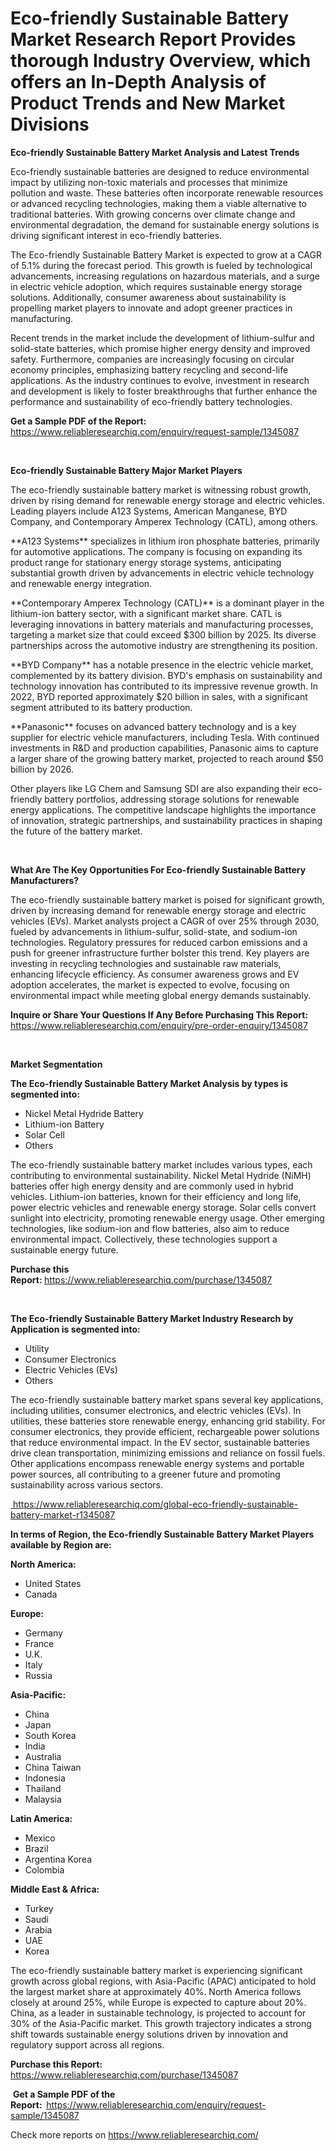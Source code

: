 <p><h1>Eco-friendly Sustainable Battery Market Research Report Provides thorough Industry Overview, which offers an In-Depth Analysis of Product Trends and New Market Divisions</h1></p><p><strong>Eco-friendly Sustainable Battery Market Analysis and Latest Trends</strong></p>
<p><p>Eco-friendly sustainable batteries are designed to reduce environmental impact by utilizing non-toxic materials and processes that minimize pollution and waste. These batteries often incorporate renewable resources or advanced recycling technologies, making them a viable alternative to traditional batteries. With growing concerns over climate change and environmental degradation, the demand for sustainable energy solutions is driving significant interest in eco-friendly batteries.</p><p>The Eco-friendly Sustainable Battery Market is expected to grow at a CAGR of 5.1% during the forecast period. This growth is fueled by technological advancements, increasing regulations on hazardous materials, and a surge in electric vehicle adoption, which requires sustainable energy storage solutions. Additionally, consumer awareness about sustainability is propelling market players to innovate and adopt greener practices in manufacturing.</p><p>Recent trends in the market include the development of lithium-sulfur and solid-state batteries, which promise higher energy density and improved safety. Furthermore, companies are increasingly focusing on circular economy principles, emphasizing battery recycling and second-life applications. As the industry continues to evolve, investment in research and development is likely to foster breakthroughs that further enhance the performance and sustainability of eco-friendly battery technologies.</p></p>
<p><strong>Get a Sample PDF of the Report:&nbsp;</strong> <a href="https://www.reliableresearchiq.com/enquiry/request-sample/1345087?utm_campaign=1842&utm_medium=2&utm_source=Github&utm_content=ia&utm_term=14022025&utm_id=eco-friendly-sustainable-battery">https://www.reliableresearchiq.com/enquiry/request-sample/1345087</a></p>
<p>&nbsp;</p>
<p><strong>Eco-friendly Sustainable Battery Major Market Players</strong></p>
<p><p>The eco-friendly sustainable battery market is witnessing robust growth, driven by rising demand for renewable energy storage and electric vehicles. Leading players include A123 Systems, American Manganese, BYD Company, and Contemporary Amperex Technology (CATL), among others.</p><p>**A123 Systems** specializes in lithium iron phosphate batteries, primarily for automotive applications. The company is focusing on expanding its product range for stationary energy storage systems, anticipating substantial growth driven by advancements in electric vehicle technology and renewable energy integration.</p><p>**Contemporary Amperex Technology (CATL)** is a dominant player in the lithium-ion battery sector, with a significant market share. CATL is leveraging innovations in battery materials and manufacturing processes, targeting a market size that could exceed $300 billion by 2025. Its diverse partnerships across the automotive industry are strengthening its position.</p><p>**BYD Company** has a notable presence in the electric vehicle market, complemented by its battery division. BYD's emphasis on sustainability and technology innovation has contributed to its impressive revenue growth. In 2022, BYD reported approximately $20 billion in sales, with a significant segment attributed to its battery production.</p><p>**Panasonic** focuses on advanced battery technology and is a key supplier for electric vehicle manufacturers, including Tesla. With continued investments in R&D and production capabilities, Panasonic aims to capture a larger share of the growing battery market, projected to reach around $50 billion by 2026.</p><p>Other players like LG Chem and Samsung SDI are also expanding their eco-friendly battery portfolios, addressing storage solutions for renewable energy applications. The competitive landscape highlights the importance of innovation, strategic partnerships, and sustainability practices in shaping the future of the battery market.</p></p>
<p>&nbsp;</p>
<p><strong>What Are The Key Opportunities For Eco-friendly Sustainable Battery Manufacturers?</strong></p>
<p><p>The eco-friendly sustainable battery market is poised for significant growth, driven by increasing demand for renewable energy storage and electric vehicles (EVs). Market analysts project a CAGR of over 25% through 2030, fueled by advancements in lithium-sulfur, solid-state, and sodium-ion technologies. Regulatory pressures for reduced carbon emissions and a push for greener infrastructure further bolster this trend. Key players are investing in recycling technologies and sustainable raw materials, enhancing lifecycle efficiency. As consumer awareness grows and EV adoption accelerates, the market is expected to evolve, focusing on environmental impact while meeting global energy demands sustainably.</p></p>
<p><strong>Inquire or Share Your Questions If Any Before Purchasing This Report:</strong> <a href="https://www.reliableresearchiq.com/enquiry/pre-order-enquiry/1345087?utm_campaign=1842&utm_medium=2&utm_source=Github&utm_content=ia&utm_term=14022025&utm_id=eco-friendly-sustainable-battery">https://www.reliableresearchiq.com/enquiry/pre-order-enquiry/1345087</a></p>
<p>&nbsp;</p>
<p><strong>Market Segmentation</strong></p>
<p><strong>The Eco-friendly Sustainable Battery Market Analysis by types is segmented into:</strong></p>
<p><ul><li>Nickel Metal Hydride Battery</li><li>Lithium-ion Battery</li><li>Solar Cell</li><li>Others</li></ul></p>
<p><p>The eco-friendly sustainable battery market includes various types, each contributing to environmental sustainability. Nickel Metal Hydride (NiMH) batteries offer high energy density and are commonly used in hybrid vehicles. Lithium-ion batteries, known for their efficiency and long life, power electric vehicles and renewable energy storage. Solar cells convert sunlight into electricity, promoting renewable energy usage. Other emerging technologies, like sodium-ion and flow batteries, also aim to reduce environmental impact. Collectively, these technologies support a sustainable energy future.</p></p>
<p><strong>Purchase this Report:&nbsp;</strong><a href="https://www.reliableresearchiq.com/purchase/1345087?utm_campaign=1842&utm_medium=2&utm_source=Github&utm_content=ia&utm_term=14022025&utm_id=eco-friendly-sustainable-battery">https://www.reliableresearchiq.com/purchase/1345087</a></p>
<p>&nbsp;</p>
<p><strong>The Eco-friendly Sustainable Battery Market Industry Research by Application is segmented into:</strong></p>
<p><ul><li>Utility</li><li>Consumer Electronics</li><li>Electric Vehicles (EVs)</li><li>Others</li></ul></p>
<p><p>The eco-friendly sustainable battery market spans several key applications, including utilities, consumer electronics, and electric vehicles (EVs). In utilities, these batteries store renewable energy, enhancing grid stability. For consumer electronics, they provide efficient, rechargeable power solutions that reduce environmental impact. In the EV sector, sustainable batteries drive clean transportation, minimizing emissions and reliance on fossil fuels. Other applications encompass renewable energy systems and portable power sources, all contributing to a greener future and promoting sustainability across various sectors.</p></p>
<p><a href="https://www.reliableresearchiq.com/global-eco-friendly-sustainable-battery-market-r1345087?utm_campaign=1842&utm_medium=2&utm_source=Github&utm_content=ia&utm_term=14022025&utm_id=eco-friendly-sustainable-battery">&nbsp;https://www.reliableresearchiq.com/global-eco-friendly-sustainable-battery-market-r1345087</a></p>
<p><strong>In terms of Region, the Eco-friendly Sustainable Battery Market Players available by Region are:</strong></p>
<p>
    <p> <strong> North America: </strong>
        <ul>
            <li>United States</li>
            <li>Canada</li>
        </ul>
        </p> 
    <p> <strong> Europe: </strong>
        <ul>
            <li>Germany</li>
            <li>France</li>
            <li>U.K.</li>
            <li>Italy</li>
            <li>Russia</li>
        </ul>
        </p> 
    <p> <strong> Asia-Pacific: </strong>
        <ul>
            <li>China</li>
            <li>Japan</li>
            <li>South Korea</li>
            <li>India</li>
            <li>Australia</li>
            <li>China Taiwan</li>
            <li>Indonesia</li>
            <li>Thailand</li>
            <li>Malaysia</li>
        </ul>
        </p> 
    <p> <strong> Latin America: </strong>
        <ul>
            <li>Mexico</li>
            <li>Brazil</li>
            <li>Argentina Korea</li>
            <li>Colombia</li>
        </ul>
        </p> 
    <p> <strong> Middle East & Africa: </strong>
        <ul>
            <li>Turkey</li>
            <li>Saudi</li>
            <li>Arabia</li>
            <li>UAE</li>
            <li>Korea</li>
        </ul>
    </p>
    </p>
<p><p>The eco-friendly sustainable battery market is experiencing significant growth across global regions, with Asia-Pacific (APAC) anticipated to hold the largest market share at approximately 40%. North America follows closely at around 25%, while Europe is expected to capture about 20%. China, as a leader in sustainable technology, is projected to account for 30% of the Asia-Pacific market. This growth trajectory indicates a strong shift towards sustainable energy solutions driven by innovation and regulatory support across all regions.</p></p>
<p><strong>Purchase this Report: </strong><a href="https://www.reliableresearchiq.com/purchase/1345087?utm_campaign=1842&utm_medium=2&utm_source=Github&utm_content=ia&utm_term=14022025&utm_id=eco-friendly-sustainable-battery">https://www.reliableresearchiq.com/purchase/1345087</a></p>
<p>&nbsp;<strong>Get a Sample PDF of the Report:&nbsp;&nbsp;</strong><a href="https://www.reliableresearchiq.com/enquiry/request-sample/1345087?utm_campaign=1842&utm_medium=2&utm_source=Github&utm_content=ia&utm_term=14022025&utm_id=eco-friendly-sustainable-battery">https://www.reliableresearchiq.com/enquiry/request-sample/1345087</a></p>
<p><strong></strong></p>
<p>Check more reports on <a href="https://www.reliableresearchiq.com/?utm_campaign=1842&utm_medium=2&utm_source=Github&utm_content=ia&utm_term=14022025&utm_id=eco-friendly-sustainable-battery">https://www.reliableresearchiq.com/</a></p>